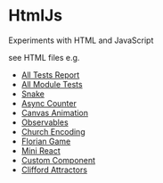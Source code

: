# HtmlJs
Experiments with HTML and JavaScript

see HTML files e.g.
- [All Tests Report](https://dierk.github.io/HtmlJs/allTests.html)
- [All Module Tests](https://dierk.github.io/HtmlJs/allModuleTests.html)
- [Snake](https://dierk.github.io/HtmlJs/snake/snake.html)
- [Async Counter](https://dierk.github.io/HtmlJs/asyncCounter.html)
- [Canvas Animation](https://dierk.github.io/HtmlJs/canvasAnimation.html)
- [Observables](https://dierk.github.io/HtmlJs/observable/View.html)
- [Church Encoding](https://dierk.github.io/HtmlJs/church/View.html)
- [Florian Game](https://dierk.github.io/HtmlJs/florian.html)
- [Mini React](https://dierk.github.io/HtmlJs/Mini.html)
- [Custom Component](https://dierk.github.io/HtmlJs/gauge/View.html)
- [Clifford Attractors](https://dierk.github.io/HtmlJs/concept/View.html)
